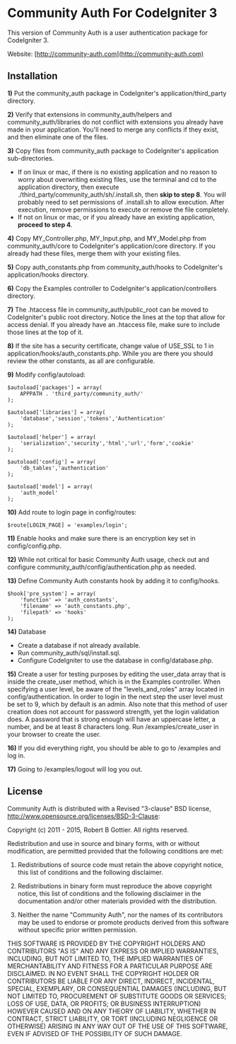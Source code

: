 Community Auth For CodeIgniter 3
================================
This version of Community Auth is a user authentication package for CodeIgniter 3.

Website: [http://community-auth.com](http://community-auth.com)

Installation
------------

**1)** Put the community_auth package in CodeIgniter's application/third_party directory.

**2)** Verify that extensions in community_auth/helpers and community_auth/libraries do not conflict with extensions you already have made in your application. You'll need to merge any conflicts if they exist, and then eliminate one of the files.

**3)** Copy files from community_auth package to CodeIgniter's application sub-directories.

* If on linux or mac, if there is no existing application and no reason to worry about overwriting existing files, use the terminal and cd to the application directory, then execute ./third_party/community_auth/sh/.install.sh, then **skip to step 8**. You will probably need to set permissions of .install.sh to allow execution. After execution, remove permissions to execute or remove the file completely.
* If not on linux or mac, or if you already have an existing application, **proceed to step 4**.

**4)** Copy MY_Controller.php, MY_Input.php, and MY_Model.php from community_auth/core to CodeIgniter's application/core directory. If you already had these files, merge them with your existing files.

**5)** Copy auth_constants.php from community_auth/hooks to CodeIgniter's application/hooks directory.

**6)** Copy the Examples controller to CodeIgniter's application/controllers directory.

**7)** The .htaccess file in community_auth/public_root can be moved to CodeIgniter's public root directory. Notice the lines at the top that allow for access denial. If you already have an .htaccess file, make sure to include those lines at the top of it.

**8)** If the site has a security certificate, change value of USE_SSL to 1 in application/hooks/auth_constants.php. While you are there you should review the other constants, as all are configurable.

**9)** Modify config/autoload:

	$autoload['packages'] = array(
		APPPATH . 'third_party/community_auth/'
	);

	$autoload['libraries'] = array(
		'database','session','tokens','Authentication'
	);

	$autoload['helper'] = array(
		'serialization','security','html','url','form','cookie'
	);

	$autoload['config'] = array(
		'db_tables','authentication'
	);

	$autoload['model'] = array(
		'auth_model'
	);

**10)** Add route to login page in config/routes:

	$route[LOGIN_PAGE] = 'examples/login';

**11)** Enable hooks and make sure there is an encryption key set in config/config.php.

**12)** While not critical for basic Community Auth usage, check out and configure community_auth/config/authentication.php as needed.

**13)** Define Community Auth constants hook by adding it to config/hooks.

	$hook['pre_system'] = array(
		'function' => 'auth_constants',
		'filename' => 'auth_constants.php',
		'filepath' => 'hooks'
	);

**14)** Database

* Create a database if not already available.
* Run community_auth/sql/install.sql.
* Configure CodeIgniter to use the database in config/database.php.

**15)** Create a user for testing purposes by editing the user_data array that is inside the create_user method, which is in the Examples controller. When specifying a user level, be aware of the "levels_and_roles" array located in config/authentication. In order to login in the next step the user level must be set to 9, which by default is an admin. Also note that this method of user creation does not account for password strength, yet the login validation does. A password that is strong enough will have an uppercase letter, a number, and be at least 8 characters long. Run /examples/create_user in your browser to create the user.

**16)** If you did everything right, you should be able to go to /examples and log in.

**17)** Going to /examples/logout will log you out.

License
-------

Community Auth is distributed with a Revised "3-clause" BSD license, http://www.opensource.org/licenses/BSD-3-Clause:

Copyright (c) 2011 - 2015, Robert B Gottier.
All rights reserved.

Redistribution and use in source and binary forms, with or without modification, are permitted provided that the following conditions are met:

1. Redistributions of source code must retain the above copyright notice, this list of conditions and the following disclaimer.

2. Redistributions in binary form must reproduce the above copyright notice, this list of conditions and the following disclaimer in the documentation and/or other materials provided with the distribution.

3. Neither the name "Community Auth", nor the names of its contributors may be used to endorse or promote products derived from this software without specific prior written permission.

THIS SOFTWARE IS PROVIDED BY THE COPYRIGHT HOLDERS AND CONTRIBUTORS "AS IS" AND ANY EXPRESS OR IMPLIED WARRANTIES, INCLUDING, BUT NOT LIMITED TO, THE IMPLIED WARRANTIES OF MERCHANTABILITY AND FITNESS FOR A PARTICULAR PURPOSE ARE DISCLAIMED. IN NO EVENT SHALL THE COPYRIGHT HOLDER OR CONTRIBUTORS BE LIABLE FOR ANY DIRECT, INDIRECT, INCIDENTAL, SPECIAL, EXEMPLARY, OR CONSEQUENTIAL DAMAGES (INCLUDING, BUT NOT LIMITED TO, PROCUREMENT OF SUBSTITUTE GOODS OR SERVICES; LOSS OF USE, DATA, OR PROFITS; OR BUSINESS INTERRUPTION) HOWEVER CAUSED AND ON ANY THEORY OF LIABILITY, WHETHER IN CONTRACT, STRICT LIABILITY, OR TORT (INCLUDING NEGLIGENCE OR OTHERWISE) ARISING IN ANY WAY OUT OF THE USE OF THIS SOFTWARE, EVEN IF ADVISED OF THE POSSIBILITY OF SUCH DAMAGE. 
